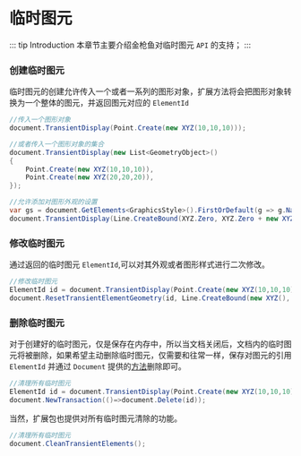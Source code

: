 # 临时图元

::: tip Introduction
本章节主要介绍金枪鱼对临时图元 `API` 的支持；
:::

### 创建临时图元

临时图元的创建允许传入一个或者一系列的图形对象，扩展方法将会把图形对象转换为一个整体的图元，并返回图元对应的 `ElementId`

```csharp
//传入一个图形对象
document.TransientDisplay(Point.Create(new XYZ(10,10,10)));

//或者传入一个图形对象的集合
document.TransientDisplay(new List<GeometryObject>()
{
    Point.Create(new XYZ(10,10,10)),
    Point.Create(new XYZ(20,20,20)),
});

//允许添加对图形外观的设置
var gs = document.GetElements<GraphicsStyle>().FirstOrDefault(g => g.Name == "red");
document.TransientDisplay(Line.CreateBound(XYZ.Zero, XYZ.Zero + new XYZ(20, 20, 20)), gs.Id);
```

### 修改临时图元

通过返回的临时图元 `ElementId`,可以对其外观或者图形样式进行二次修改。

```csharp
//修改临时图元
ElementId id = document.TransientDisplay(Point.Create(new XYZ(10,10,10)));
document.ResetTransientElementGeometry(id, Line.CreateBound(new XYZ(), new XYZ(10,10,0)));
```

### 删除临时图元

对于创建好的临时图元，仅是保存在内存中，所以当文档关闭后，文档内的临时图元将被删除，如果希望主动删除临时图元，仅需要和往常一样，保存对图元的引用`ElementId` 并通过 `Document` 提供的[方法](https://www.revitapidocs.com/2020/a0461dd1-71d9-4581-1604-2ef8c211dd60.htm)删除即可。

```csharp
//清理所有临时图元
ElementId id = document.TransientDisplay(Point.Create(new XYZ(10,10,10)));
document.NewTransaction(()=>document.Delete(id));
```

当然，扩展包也提供对所有临时图元清除的功能。

```csharp
//清理所有临时图元
document.CleanTransientElements();
```
